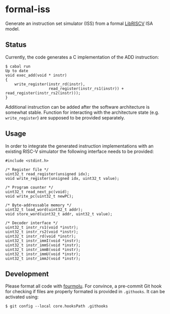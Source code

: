 # formal-iss

Generate an instruction set simulator (ISS) from a formal [LibRISCV](https://github.com/nmeum/libriscv) ISA model.

## Status

Currently, the code generates a C implementation of the ADD instruction:

    $ cabal run
    Up to date
    void exec_add(void * instr)
    {
        write_register(instr_rd(instr),
                       read_register(instr_rs1(instr)) + read_register(instr_rs2(instr)));
    }

Additional instruction can be added after the software architecture is somewhat stable.
Function for interacting with the architecture state (e.g. `write_register`) are supposed to be provided separately.

## Usage

In order to integrate the generated instruction implementations with an existing RISC-V simulator the following interface needs to be provided:

    #include <stdint.h>

    /* Register file */
    uint32_t read_register(unsigned idx);
    void write_register(unsigned idx, uint32_t value);

    /* Program counter */
    uint32_t read_next_pc(void);
    void write_pc(uint32_t newPC);

    /* Byte-addressable memory */
    uint32_t load_word(uint32_t addr);
    void store_word(uint32_t addr, uint32_t value);

    /* Decoder interface */
    uint32_t instr_rs1(void *instr);
    uint32_t instr_rs2(void *instr);
    uint32_t instr_rd(void *instr);
    uint32_t instr_immI(void *instr);
    uint32_t instr_immS(void *instr);
    uint32_t instr_immB(void *instr);
    uint32_t instr_immU(void *instr);
    uint32_t instr_immJ(void *instr);

## Development

Please format all code with [fourmolu](https://github.com/fourmolu/fourmolu).
For convince, a pre-commit Git hook for checking if files are properly formated is provided in `.githooks`.
It can be activated using:

    $ git config --local core.hooksPath .githooks
